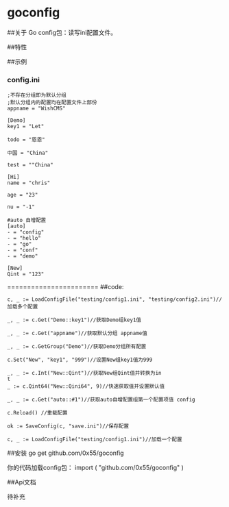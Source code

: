 goconfig
========

##关于
Go config包：读写ini配置文件。


##特性


##示例

### config.ini
	;不存在分组即为默认分组
	;默认分组内的配置均在配置文件上部份
	appname = "WishCMS"
	
	[Demo]
	key1 = "Let"
	
	todo = "恩恩"
	
	中国 = "China"
	
	test = ""China"
	
	[Hi]
	name = "chris"
	
	age = "23"
	
	nu = "-1"
	
	#auto 自增配置
	[auto]
	- = "config"
	- = "hello"
	- = "go"
	- = "conf"
	- = "demo"
	
	[New]
	Qint = "123"

=======================
##code:

	c, _ := LoadConfigFile("testing/config1.ini", "testing/config2.ini")//加载多个配置
	
	_, _ := c.Get("Demo::key1")//获取Demo组key1值
	
	_, _ := c.Get("appname")//获取默认分组 appname值
	
	_, _ := c.GetGroup("Demo")//获取Demo分组所有配置
	
	c.Set("New", "key1", "999")//设置New组key1值为999
	
	_, _ := c.Int("New::Qint")//获取New组Qint值并转换为in
	t
	_ := c.Qint64("New::Qini64", 9)//快速获取值并设置默认值
	
	_, _ := c.Get("auto::#1")//获取auto自增配置组第一个配置项值 config
	
	c.Reload() //重载配置
	
	ok := SaveConfig(c, "save.ini")//保存配置
	
	c, _ := LoadConfigFile("testing/config1.ini")//加载一个配置

##安装
go get github.com/0x55/goconfig

你的代码加载config包：
	import (
		"github.com/0x55/goconfig"
	)

##Api文档

待补充


